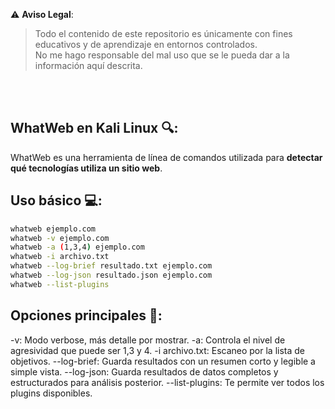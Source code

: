 ⚠️ **Aviso Legal**:
> Todo el contenido de este repositorio es únicamente con fines educativos y de aprendizaje en entornos controlados.  
> No me hago responsable del mal uso que se le pueda dar a la información aquí descrita.

<br><br>

## WhatWeb en Kali Linux 🔍:
WhatWeb es una herramienta de línea de comandos utilizada para **detectar qué tecnologías utiliza un sitio web**.
<br>
## Uso básico 💻:
```bash
whatweb ejemplo.com
whatweb -v ejemplo.com
whatweb -a (1,3,4) ejemplo.com
whatweb -i archivo.txt
whatweb --log-brief resultado.txt ejemplo.com
whatweb --log-json resultado.json ejemplo.com
whatweb --list-plugins
```
## Opciones principales 🔧:
-v: Modo verbose, más detalle por mostrar.
-a: Controla el nivel de agresividad que puede ser 1,3 y 4.
-i archivo.txt: Escaneo por la lista de objetivos.
--log-brief: Guarda resultados con un resumen corto y legible a simple vista.
--log-json: Guarda resultados de datos completos y estructurados para análisis posterior.
--list-plugins: Te permite ver todos los plugins disponibles.
